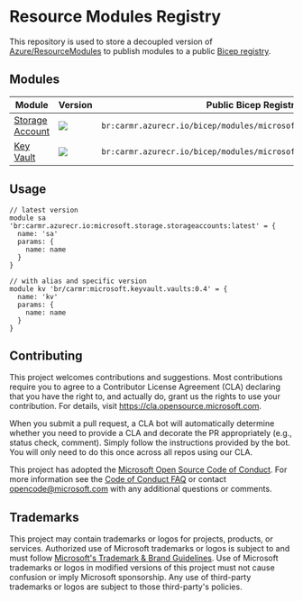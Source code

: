 # Resource Modules Registry

This repository is used to store a decoupled version of [Azure/ResourceModules](https://github.com/Azure/ResourceModules) to publish modules to a public [Bicep registry](#).

## Modules

 | Module | Version | Public Bicep Registry Url Path |
  | - | - | - | 
  |  [Storage Account](https://github.com/Azure/ResourceModules/tree/main/modules/Microsoft.Storage/storageAccounts) | <a href="https://adpsxxazacrx009.azurecr.io/v2/bicep/modules/microsoft.storage.storageaccounts/tags/list"><image src="https://img.shields.io/badge/carmr-0.4-blue"></a> | `br:carmr.azurecr.io/bicep/modules/microsoft.storage.storageaccounts:latest`
 |  [Key Vault](https://github.com/Azure/ResourceModules/tree/main/modules/Microsoft.KeyVault/vaults)  | <a href="https://adpsxxazacrx009.azurecr.io/v2/bicep/modules/microsoft.KeyVault/vaults/tags/list"><image src="https://img.shields.io/badge/carmr-0.4-blue"></a> | `br:carmr.azurecr.io/bicep/modules/microsoft.keyvault.vaults:latest`

 ## Usage
 
```bicep
// latest version
module sa 'br:carmr.azurecr.io:microsoft.storage.storageaccounts:latest' = {
  name: 'sa'
  params: {
    name: name
  }
}

// with alias and specific version
module kv 'br/carmr:microsoft.keyvault.vaults:0.4' = {
  name: 'kv'
  params: {
    name: name
  }
}
```

## Contributing

This project welcomes contributions and suggestions.  Most contributions require you to agree to a
Contributor License Agreement (CLA) declaring that you have the right to, and actually do, grant us
the rights to use your contribution. For details, visit https://cla.opensource.microsoft.com.

When you submit a pull request, a CLA bot will automatically determine whether you need to provide
a CLA and decorate the PR appropriately (e.g., status check, comment). Simply follow the instructions
provided by the bot. You will only need to do this once across all repos using our CLA.

This project has adopted the [Microsoft Open Source Code of Conduct](https://opensource.microsoft.com/codeofconduct/).
For more information see the [Code of Conduct FAQ](https://opensource.microsoft.com/codeofconduct/faq/) or
contact [opencode@microsoft.com](mailto:opencode@microsoft.com) with any additional questions or comments.

## Trademarks

This project may contain trademarks or logos for projects, products, or services. Authorized use of Microsoft
trademarks or logos is subject to and must follow
[Microsoft's Trademark & Brand Guidelines](https://www.microsoft.com/en-us/legal/intellectualproperty/trademarks/usage/general).
Use of Microsoft trademarks or logos in modified versions of this project must not cause confusion or imply Microsoft sponsorship.
Any use of third-party trademarks or logos are subject to those third-party's policies.
